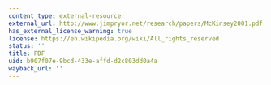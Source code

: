 ```yaml
---
content_type: external-resource
external_url: http://www.jimpryor.net/research/papers/McKinsey2001.pdf
has_external_license_warning: true
license: https://en.wikipedia.org/wiki/All_rights_reserved
status: ''
title: PDF
uid: b907f07e-9bcd-433e-affd-d2c803dd0a4a
wayback_url: ''
---
```


